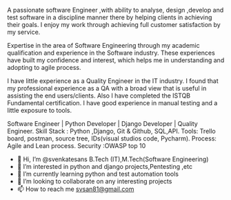  A passionate software Engineer ,with ability to analyse, design ,develop and test software in a discipline manner there by helping clients in achieving their goals. I enjoy my work through achieving full customer satisfaction by my service. 
 
Expertise in the area of Software Engineering through my academic qualification and experience in the Software industry. These experiences have built my confidence and interest, which helps me in understanding and adopting to agile process. 


I have little experience as a Quality Engineer in the IT industry. I found that my professional experience as a QA with a broad view that is useful in assisting the end users/clients. Also I have completed the ISTQB Fundamental certification. I have good experience in manual testing and a little exposure to tools.

Software Engineer | Python Developer | Django Developer | Quality Engineer.
Skill Stack : Python ,Django, Git & Github, SQL,API.
Tools: Trello board, postman, source tree, IDs(visual studios code, Pycharm).
Process: Agile and Lean process.
Security :OWASP top 10

- 👋 Hi, I’m @svenkatesans B.Tech (IT),M.Tech(Software Engineering)
- 👀 I’m interested in python and django projects,Pentesting ,etc
- 🌱 I’m currently learning python and test automation tools
- 💞️ I’m looking to collaborate on any interesting projects
- 📫 How to reach me svsan81@gmail.com

